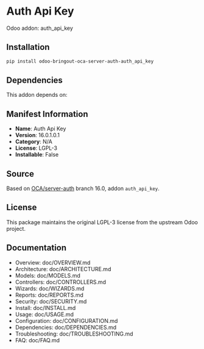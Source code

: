 # Auth Api Key

Odoo addon: auth_api_key

## Installation

```bash
pip install odoo-bringout-oca-server-auth-auth_api_key
```

## Dependencies

This addon depends on:


## Manifest Information

- **Name**: Auth Api Key
- **Version**: 16.0.1.0.1
- **Category**: N/A
- **License**: LGPL-3
- **Installable**: False

## Source

Based on [OCA/server-auth](https://github.com/OCA/server-auth) branch 16.0, addon `auth_api_key`.

## License

This package maintains the original LGPL-3 license from the upstream Odoo project.

## Documentation

- Overview: doc/OVERVIEW.md
- Architecture: doc/ARCHITECTURE.md
- Models: doc/MODELS.md
- Controllers: doc/CONTROLLERS.md
- Wizards: doc/WIZARDS.md
- Reports: doc/REPORTS.md
- Security: doc/SECURITY.md
- Install: doc/INSTALL.md
- Usage: doc/USAGE.md
- Configuration: doc/CONFIGURATION.md
- Dependencies: doc/DEPENDENCIES.md
- Troubleshooting: doc/TROUBLESHOOTING.md
- FAQ: doc/FAQ.md
